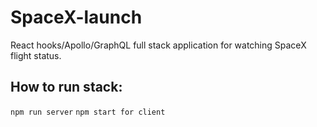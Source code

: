 # SpaceX-launch

React hooks/Apollo/GraphQL full stack application for watching SpaceX flight status.

## How to run stack:

`npm run server`
`npm start for client`
